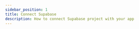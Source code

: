 ```yaml
---
sidebar_position: 1
title: Connect Supabase
description: How to connect Supabase project with your app 
---
```


